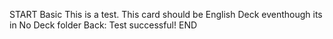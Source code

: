 <!-- CARD -->

START
Basic
This is a test. This card should be English Deck eventhough its in No Deck folder
Back: Test successful!
END
